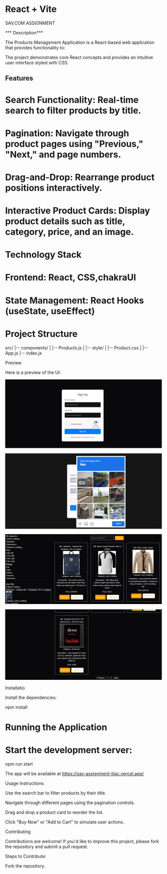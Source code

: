 # React + Vite
SAV.COM ASSIGNMENT

*** Description***

The Products Management Application is a React-based web application that provides functionality to:



The project demonstrates core React concepts and provides an intuitive user interface styled with CSS.

## Features

# Search Functionality: Real-time search to filter products by title.

# Pagination: Navigate through product pages using "Previous," "Next," and page numbers.

# Drag-and-Drop: Rearrange product positions interactively.

# Interactive Product Cards: Display product details such as title, category, price, and an image.

# Technology Stack

# Frontend: React, CSS,chakraUI

# State Management: React Hooks (useState, useEffect)


# Project Structure

src/
|-- components/
|   |-- Products.js
|
|-- style/
|   |-- Product.css
|
|-- App.js
|-- index.js

Preview

Here is a preview of the UI:

![Description of the Image](./public/home.png)

![Description of the Image](./public/capta-google.png)

![Description of the Image](./public/product-card.png)

![Description of the Image](./public/pagination.png)






Installatio

Install the dependencies:

npm install

# Running the Application

# Start the development server:

npm run start

The app will be available at https://sav-assignment-lilac.vercel.app/

Usage Instructions

Use the search bar to filter products by their title.

Navigate through different pages using the pagination controls.

Drag and drop a product card to reorder the list.

Click "Buy Now" or "Add to Cart" to simulate user actions.

Contributing

Contributions are welcome! If you'd like to improve this project, please fork the repository and submit a pull request.

Steps to Contribute:

Fork the repository.


